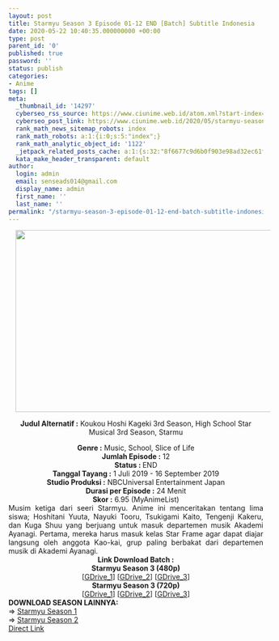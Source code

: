 ```yaml
---
layout: post
title: Starmyu Season 3 Episode 01-12 END [Batch] Subtitle Indonesia
date: 2020-05-22 10:40:35.000000000 +00:00
type: post
parent_id: '0'
published: true
password: ''
status: publish
categories:
- Anime
tags: []
meta:
  _thumbnail_id: '14297'
  cyberseo_rss_source: https://www.ciunime.web.id/atom.xml?start-index=451&max-results=150
  cyberseo_post_link: https://www.ciunime.web.id/2020/05/starmyu-season-3-episode-01-12-end.html
  rank_math_news_sitemap_robots: index
  rank_math_robots: a:1:{i:0;s:5:"index";}
  rank_math_analytic_object_id: '1122'
  _jetpack_related_posts_cache: a:1:{s:32:"8f6677c9d6b0f903e98ad32ec61f8deb";a:2:{s:7:"expires";i:1652077600;s:7:"payload";a:0:{}}}
  kata_make_header_transparent: default
author:
  login: admin
  email: senseads014@gmail.com
  display_name: admin
  first_name: ''
  last_name: ''
permalink: "/starmyu-season-3-episode-01-12-end-batch-subtitle-indonesia/"
---
```

<div style="text-align: center;">
<div style="text-align: left;">
<div class="separator" style="clear: both; text-align: center;"><a href="https://1.bp.blogspot.com/-FIldsc09CV0/XRt-YSUCnbI/AAAAAAAAauQ/O1s0y2CXGAE0WrNu4PIZJS7i0xGruhlJwCLcBGAs/s1600/Starmyu%2BSeason%2B3.jpg" imageanchor="1" style="margin-left: 1em; margin-right: 1em;"><img border="0" data-original-height="720" data-original-width="1280" height="360" src="{{ site.baseurl }}/assets/2020/05/Starmyu%2BSeason%2B3.jpg" width="640" /></a></div>
<p></div>
<p><b>Judul</b><b><b> Alternatif</b> :</b> Koukou Hoshi Kageki 3rd Season, High School Star Musical 3rd Season, Starmu</div>
<div style="text-align: center;"><b><b>Genre :</b></b> Music, School, Slice of Life</div>
<div style="text-align: center;"><b>Jumlah Episode :</b> 12<br /><b>Status : </b>END<br /><b>Tanggal Tayang :</b> 1 Juli 2019 - 16 September 2019<br /><b>Studio Produksi :</b> NBCUniversal Entertainment Japan<br /><b>Durasi per Episode :</b> 24 Menit</div>
<div style="text-align: center;"><b>Skor :</b> 6.95 (MyAnimeList)</div>
<div style="text-align: center;"></div>
<div style="text-align: justify;">Musim ketiga dari seeri Starmyu. Anime ini menceritakan tentang lima siswa; Hoshitani Yuuta, Nayuki Tooru, Tsukigami Kaito, Tengenji Kakeru, dan Kuga Shuu yang berjuang untuk masuk departemen musik Akademi Ayanagi. Pertama, mereka harus masuk kelas Star Frame agar dapat diajar langsung oleh anggota Kao-kai, grup paling berbakat dari departemen musik di Akademi Ayanagi.</div>
<div style="text-align: justify;"></div>
<div style="text-align: justify;"></div>
<div style="text-align: center;">
<div style="text-align: center;"><b>Link Download Batch :</b></div>
<div style="text-align: center;">
<div style="text-align: center;"><b>Starmyu Season 3&nbsp;(480p)</b></div>
</div>
<div style="text-align: center;">[<a href="https://drive.google.com/uc?id=1cur4bxqPNbP2BR7MxdCp95NiO-aI2H6g" target="_blank" rel="noopener">GDrive_1</a>] [<a href="https://drive.google.com/u/0/uc?id=1CkulvF4fVLrlw9vV0Dq8tZGkuwhwziJW" target="_blank" rel="noopener">GDrive_2</a>] [<a href="https://drive.google.com/uc?id=1lZQqJ0asgb3i_KeEtc06rHBU1xH9Wx4P" target="_blank" rel="noopener">GDrive_3</a>]</div>
<div style="text-align: center;"><b>Starmyu Season 3&nbsp;(720p)</b><br />[<a href="https://drive.google.com/uc?id=1jyenJUwisQRaZJXmMMRo-vmvfX0VLlGX" target="_blank" rel="noopener">GDrive_1</a>] [<a href="https://drive.google.com/u/0/uc?id=1geWhIpZRI9OZQwVaMpwFXg6ZA9E71tko" target="_blank" rel="noopener">GDrive_2</a>] [<a href="https://drive.google.com/u/0/uc?id=1VAmeFNZha69m4zBIa8S87Xctz6PwejsL" target="_blank" rel="noopener">GDrive_3</a>]
<div style="text-align: left;"></div>
<div style="text-align: left;"></div>
<div style="text-align: left;"><b>DOWNLOAD SEASON LAINNYA:</b></div>
<div style="text-align: left;"></div>
<div style="text-align: left;">=&gt;&nbsp;<a href="https://www.ciunime.web.id/2020/05/starmyu-season-1-episode-01-12-end.html" target="_blank" rel="noopener">Starmyu Season 1</a></div>
<div style="text-align: left;">=&gt;&nbsp;<a href="https://www.ciunime.web.id/2019/07/starmyu-season-2-episode-01-12-end.html" target="_blank" rel="noopener">Starmyu Season 2</a></div>
<div style="text-align: left;"></div>
</div>
</div>
<link rel="stylesheet" href="https://cdnjs.cloudflare.com/ajax/libs/font-awesome/4.7.0/css/font-awesome.min.css" />
<div class="divbtn"> <a href="https://handymansurrender.com/fihup8buzv?key=94550f7ce39444073321dde3b8782f97" class="btn"><i class="fa fa-download"></i> Direct Link</a> </div>
